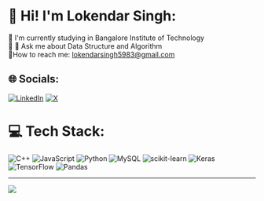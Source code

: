 # 💫 Hi! I'm Lokendar Singh:
🔭 I'm currently studying in Bangalore Institute of Technology<br>🌱 💬 Ask me about Data Structure and Algorithm<br>📧How to reach me: lokendarsingh5983@gmail.com<br>


## 🌐 Socials:
[![LinkedIn](https://img.shields.io/badge/LinkedIn-%230077B5.svg?logo=linkedin&logoColor=white)](https://linkedin.com/in/https://www.linkedin.com/in/lokendarsingh/) [![X](https://img.shields.io/badge/X-black.svg?logo=X&logoColor=white)](https://x.com/https://x.com/Lokendar__Singh) 

# 💻 Tech Stack:
![C++](https://img.shields.io/badge/c++-%2300599C.svg?style=for-the-badge&logo=c%2B%2B&logoColor=white) ![JavaScript](https://img.shields.io/badge/javascript-%23323330.svg?style=for-the-badge&logo=javascript&logoColor=%23F7DF1E) ![Python](https://img.shields.io/badge/python-3670A0?style=for-the-badge&logo=python&logoColor=ffdd54) ![MySQL](https://img.shields.io/badge/mysql-4479A1.svg?style=for-the-badge&logo=mysql&logoColor=white) ![scikit-learn](https://img.shields.io/badge/scikit--learn-%23F7931E.svg?style=for-the-badge&logo=scikit-learn&logoColor=white) ![Keras](https://img.shields.io/badge/Keras-%23D00000.svg?style=for-the-badge&logo=Keras&logoColor=white) ![TensorFlow](https://img.shields.io/badge/TensorFlow-%23FF6F00.svg?style=for-the-badge&logo=TensorFlow&logoColor=white) ![Pandas](https://img.shields.io/badge/pandas-%23150458.svg?style=for-the-badge&logo=pandas&logoColor=white)



---
[![](https://visitcount.itsvg.in/api?id=lokify&icon=0&color=0)](https://visitcount.itsvg.in)

<!-- Proudly created with GPRM ( https://gprm.itsvg.in ) -->
